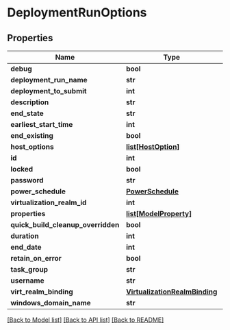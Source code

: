 # DeploymentRunOptions

## Properties
Name | Type | Description | Notes
------------ | ------------- | ------------- | -------------
**debug** | **bool** |  | [optional] 
**deployment_run_name** | **str** |  | [optional] 
**deployment_to_submit** | **int** |  | [optional] 
**description** | **str** |  | [optional] 
**end_state** | **str** |  | [optional] 
**earliest_start_time** | **int** |  | [optional] 
**end_existing** | **bool** |  | [optional] 
**host_options** | [**list[HostOption]**](HostOption.md) |  | [optional] 
**id** | **int** |  | [optional] 
**locked** | **bool** |  | [optional] 
**password** | **str** |  | 
**power_schedule** | [**PowerSchedule**](PowerSchedule.md) |  | [optional] 
**virtualization_realm_id** | **int** |  | [optional] 
**properties** | [**list[ModelProperty]**](ModelProperty.md) |  | [optional] 
**quick_build_cleanup_overridden** | **bool** |  | [optional] 
**duration** | **int** |  | [optional] 
**end_date** | **int** |  | [optional] 
**retain_on_error** | **bool** |  | [optional] 
**task_group** | **str** |  | [optional] 
**username** | **str** |  | 
**virt_realm_binding** | [**VirtualizationRealmBinding**](VirtualizationRealmBinding.md) |  | [optional] 
**windows_domain_name** | **str** |  | [optional] 

[[Back to Model list]](../README.md#documentation-for-models) [[Back to API list]](../README.md#documentation-for-api-endpoints) [[Back to README]](../README.md)


